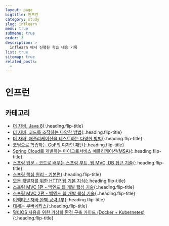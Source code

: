 ```yaml
---
layout: page
bigtitle: 인프런
category: study
slug: inflearn
menu: true
submenu: true
order: 3
description: >
  inflearn 에서 진행한 학습 내용 기록
list: true
sitemap: true
related_posts:
  - 
---
```

# 인프런

## 카테고리

* [더 자바, Java 8]{:.heading.flip-title}
* [더 자바, 코드를 조작하는 다양한 방법]{:.heading.flip-title}
* [더 자바, 애플리케이션을 테스트하는 다양한 방법]{:.heading.flip-title}
* [코딩으로 학습하는 GoF의 디자인 패턴]{:.heading.flip-title}
* [Spring Cloud로 개발하는 마이크로서비스 애플리케이션(MSA)]{:.heading.flip-title}
* [스프링 입문 - 코드로 배우는 스프링 부트, 웹 MVC, DB 접근 기술]{:.heading.flip-title}
* [스프링 핵심 원리 - 기본편]{:.heading.flip-title}
* [모든 개발자를 위한 HTTP 웹 기본 지식]{:.heading.flip-title}
* [스프링 MVC 1편 - 백엔드 웹 개발 핵심 기술]{:.heading.flip-title}
* [스프링 MVC 2편 - 백엔드 웹 개발 핵심 기술]{:.heading.flip-title}
* [이펙티브 자바 완벽 공략 1부]{:.heading.flip-title}
* [대세는 쿠버네티스]{:.heading.flip-title}
* [멀티OS 사용을 위한 가상화 환경 구축 가이드 (Docker + Kubernetes)]{:.heading.flip-title}

[더 자바, Java 8]: /the-java8/
[더 자바, 코드를 조작하는 다양한 방법]: /the-java-code-manipulation/
[더 자바, 애플리케이션을 테스트하는 다양한 방법]: /the-java-test-application/
[코딩으로 학습하는 GoF의 디자인 패턴]: /gof-design-pattern/
[Spring Cloud로 개발하는 마이크로서비스 애플리케이션(MSA)]: /spring-cloud-msa/
[스프링 입문 - 코드로 배우는 스프링 부트, 웹 MVC, DB 접근 기술]: /spring-introduction/
[스프링 핵심 원리 - 기본편]: /spring-core-basics/
[모든 개발자를 위한 HTTP 웹 기본 지식]: /http-web-basics/
[스프링 MVC 1편 - 백엔드 웹 개발 핵심 기술]: /spring-mvc-part1/
[스프링 MVC 2편 - 백엔드 웹 개발 핵심 기술]: /spring-mvc-part2/
[이펙티브 자바 완벽 공략 1부]: /effective-java1/
[대세는 쿠버네티스]: /kubernetes-trending/
[멀티OS 사용을 위한 가상화 환경 구축 가이드 (Docker + Kubernetes)]: /build-virtualized-environment/


